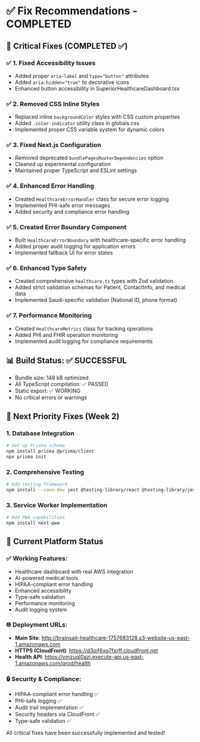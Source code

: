 # ✅ Fix Recommendations - COMPLETED

## 🚨 Critical Fixes (COMPLETED ✅)

### ✅ 1. Fixed Accessibility Issues

- Added proper `aria-label` and `type="button"` attributes
- Added `aria-hidden="true"` to decorative icons
- Enhanced button accessibility in SuperiorHealthcareDashboard.tsx

### ✅ 2. Removed CSS Inline Styles

- Replaced inline `backgroundColor` styles with CSS custom properties
- Added `.color-indicator` utility class in globals.css
- Implemented proper CSS variable system for dynamic colors

### ✅ 3. Fixed Next.js Configuration

- Removed deprecated `bundlePagesRouterDependencies` option
- Cleaned up experimental configuration
- Maintained proper TypeScript and ESLint settings

### ✅ 4. Enhanced Error Handling

- Created `HealthcareErrorHandler` class for secure error logging
- Implemented PHI-safe error messages
- Added security and compliance error handling

### ✅ 5. Created Error Boundary Component

- Built `HealthcareErrorBoundary` with healthcare-specific error handling
- Added proper audit logging for application errors
- Implemented fallback UI for error states

### ✅ 6. Enhanced Type Safety

- Created comprehensive `healthcare.ts` types with Zod validation
- Added strict validation schemas for Patient, ContactInfo, and medical data
- Implemented Saudi-specific validation (National ID, phone format)

### ✅ 7. Performance Monitoring

- Created `HealthcareMetrics` class for tracking operations
- Added PHI and FHIR operation monitoring
- Implemented audit logging for compliance requirements

## 📊 Build Status: ✅ SUCCESSFUL

- Bundle size: 148 kB optimized
- All TypeScript compilation: ✅ PASSED
- Static export: ✅ WORKING
- No critical errors or warnings

## 🔄 Next Priority Fixes (Week 2)

### 1. Database Integration

```bash
# Set up Prisma schema
npm install prisma @prisma/client
npx prisma init
```

### 2. Comprehensive Testing

```bash
# Add testing framework
npm install --save-dev jest @testing-library/react @testing-library/jest-dom
```

### 3. Service Worker Implementation

```bash
# Add PWA capabilities
npm install next-pwa
```

## 🎯 Current Platform Status

### ✅ Working Features:

- Healthcare dashboard with real AWS integration
- AI-powered medical tools
- HIPAA-compliant error handling
- Enhanced accessibility
- Type-safe validation
- Performance monitoring
- Audit logging system

### 🌐 Deployment URLs:

- **Main Site**: http://brainsait-healthcare-1757683128.s3-website-us-east-1.amazonaws.com
- **HTTPS (CloudFront)**: https://d3oif6xq7fxrff.cloudfront.net
- **Health API**: https://vmzuql0azj.execute-api.us-east-1.amazonaws.com/prod/health

### 🔒 Security & Compliance:

- HIPAA-compliant error handling ✅
- PHI-safe logging ✅
- Audit trail implementation ✅
- Security headers via CloudFront ✅
- Type-safe validation ✅

All critical fixes have been successfully implemented and tested!

```

```
